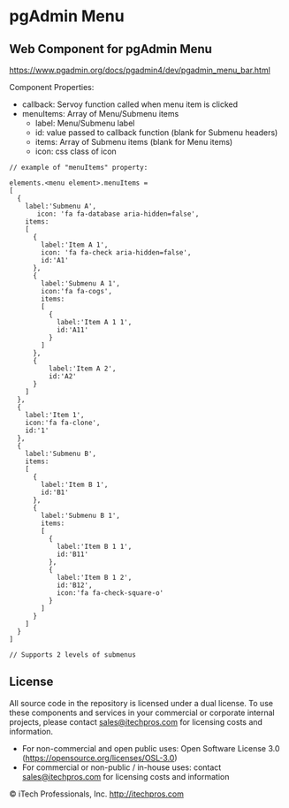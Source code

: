 # pgAdmin Menu
## Web Component for pgAdmin Menu


https://www.pgadmin.org/docs/pgadmin4/dev/pgadmin_menu_bar.html


Component Properties:
- callback: Servoy function called when menu item is clicked
- menuItems: Array of Menu/Submenu items
  - label: Menu/Submenu label
  - id: value passed to callback function (blank for Submenu headers)
  - items: Array of Submenu items (blank for Menu items)
  - icon: css class of icon

```
// example of "menuItems" property:

elements.<menu element>.menuItems = 
[
  {
    label:'Submenu A',
       icon: 'fa fa-database aria-hidden=false',
    items:
    [
      {
        label:'Item A 1',
        icon: 'fa fa-check aria-hidden=false',
        id:'A1'
      },
      {
        label:'Submenu A 1',
        icon:'fa fa-cogs',
        items:
        [
          {
            label:'Item A 1 1',
            id:'A11'
          }
        ]
      },
      {
          label:'Item A 2',
          id:'A2'
      }
    ]
  },
  {
    label:'Item 1',
    icon:'fa fa-clone',
    id:'1'
  },
  {
    label:'Submenu B',
    items:
    [
      {
        label:'Item B 1',
        id:'B1'
      },
      {
        label:'Submenu B 1',
        items:
        [
          {
            label:'Item B 1 1',
            id:'B11'
          },
          {
            label:'Item B 1 2',
            id:'B12',
            icon:'fa fa-check-square-o'
          }
        ]
      }
    ]
  }
]

// Supports 2 levels of submenus
```


## License

All source code in the repository is licensed under a dual license.  To use these components and services in your commercial or corporate internal projects, please contact sales@itechpros.com for licensing costs and information.

 * For non-commercial and open public uses: Open Software License 3.0 (https://opensource.org/licenses/OSL-3.0)
 * For commercial or non-public / in-house uses: contact sales@itechpros.com for licensing costs and information

&copy; iTech Professionals, Inc. 
http://itechpros.com

